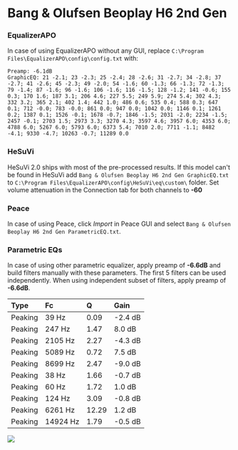 # Bang & Olufsen Beoplay H6 2nd Gen

### EqualizerAPO
In case of using EqualizerAPO without any GUI, replace `C:\Program Files\EqualizerAPO\config\config.txt`
with:
```
Preamp: -6.1dB
GraphicEQ: 21 -2.1; 23 -2.3; 25 -2.4; 28 -2.6; 31 -2.7; 34 -2.8; 37 -2.7; 41 -2.6; 45 -2.3; 49 -2.0; 54 -1.6; 60 -1.3; 66 -1.3; 72 -1.3; 79 -1.4; 87 -1.6; 96 -1.6; 106 -1.6; 116 -1.5; 128 -1.2; 141 -0.6; 155 0.3; 170 1.6; 187 3.1; 206 4.6; 227 5.5; 249 5.9; 274 5.4; 302 4.3; 332 3.2; 365 2.1; 402 1.4; 442 1.0; 486 0.6; 535 0.4; 588 0.3; 647 0.1; 712 -0.0; 783 -0.0; 861 0.0; 947 0.0; 1042 0.0; 1146 0.1; 1261 0.2; 1387 0.1; 1526 -0.1; 1678 -0.7; 1846 -1.5; 2031 -2.0; 2234 -1.5; 2457 -0.1; 2703 1.5; 2973 3.3; 3270 4.3; 3597 4.6; 3957 6.0; 4353 6.0; 4788 6.0; 5267 6.0; 5793 6.0; 6373 5.4; 7010 2.0; 7711 -1.1; 8482 -4.1; 9330 -4.7; 10263 -0.7; 11289 0.0
```

### HeSuVi
HeSuVi 2.0 ships with most of the pre-processed results. If this model can't be found in HeSuVi add
`Bang & Olufsen Beoplay H6 2nd Gen GraphicEQ.txt` to `C:\Program Files\EqualizerAPO\config\HeSuVi\eq\custom\` folder.
Set volume attenuation in the Connection tab for both channels to **-60**

### Peace
In case of using Peace, click *Import* in Peace GUI and select `Bang & Olufsen Beoplay H6 2nd Gen ParametricEQ.txt`.

### Parametric EQs
In case of using other parametric equalizer, apply preamp of **-6.6dB** and build filters manually
with these parameters. The first 5 filters can be used independently.
When using independent subset of filters, apply preamp of **-6.6dB**.

| Type    | Fc       |     Q | Gain    |
|:--------|:---------|:------|:--------|
| Peaking | 39 Hz    |  0.09 | -2.4 dB |
| Peaking | 247 Hz   |  1.47 | 8.0 dB  |
| Peaking | 2105 Hz  |  2.27 | -4.3 dB |
| Peaking | 5089 Hz  |  0.72 | 7.5 dB  |
| Peaking | 8699 Hz  |  2.47 | -9.0 dB |
| Peaking | 38 Hz    |  1.66 | -0.7 dB |
| Peaking | 60 Hz    |  1.72 | 1.0 dB  |
| Peaking | 124 Hz   |  3.09 | -0.8 dB |
| Peaking | 6261 Hz  | 12.29 | 1.2 dB  |
| Peaking | 14924 Hz |  1.79 | -0.5 dB |

![](https://raw.githubusercontent.com/jaakkopasanen/AutoEq/master/results/rtings/rtings/Bang%20&%20Olufsen%20Beoplay%20H6%202nd%20Gen/Bang%20&%20Olufsen%20Beoplay%20H6%202nd%20Gen.png)